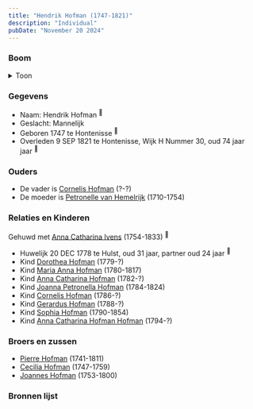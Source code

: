 ```yaml
---
title: "Hendrik Hofman (1747-1821)"
description: "Individual"
pubDate: "November 20 2024"
---
```


### Boom
<details><summary>Toon</summary>

![test](https://www.plantuml.com/plantuml/svg/dLR9JYCn4BtxAqfmc1DIxmkAW2Ga13GiOfdBQ8ISj24zwROZsm55AFy-bRG9mPaP3BUsgyhl-TNYFbAQIZshAw8c9PzIIMiOqj7aKOePBxgY4XAqf5oXYN5DncN1O5JAKSMQRrPFzHngLW-PLCsMqamoeUTJHZPE7LLKANWX0D0Hic3oTboE9fmfrMhLjEG71n2I1I7Vu6e5fKWJiTCLahEgL30G3pNbEq0Ld7gU5-K0kxsm7_SxUEpBGycgOW6j_I4Tpk-7GkkAxH_08Q8ffQKG6ovgCgkgUygB-v54wr0WZPNl8J8mi5SCWn2uOl14EGnOpIfP_fwiyMCFyVkTNjWB_uFlfxu7tscjdXd3MtzC8lJWl7sDSN6q6RVcrTf_PaLHyaVq3I8uxdNHDyXNjFf8oqzXjoeVntgEtCKpKbiG8zVUdl4WXl_RXed4ZPKf9Qzm0yOBMKviyUCKrcdxE0b-6gLu0jUCbqevY933JUyA_2pmDyCMQrPjpYbqgHvJMUBNwHFZwerRvfAOq8UpzaMZysUe1IdqUnta5ePmeyLqYkvO5lz8a6SIb6Rh1E6TjX9aGe-557hCw9RQkLkfcSf9SnZCAgK_MV7dA2Q5bRGMVk9Kwa4E5vS_43_pNF5VjKJgVzNIohDDotUInQGW2-2MoR6e79ByJfSpGPSqrWDXcqVe94yAPtVBWiiYTo81jEzEbeqGlM-43sPZ4hdCHh_fiZHBlgZC2PDK5hDj-DW57kzqsRrTucTVnByHqt6vdOx4AHsHIKVkmRMeNB3zf2cb34U6UxbkqKkTwCMccVF8bLuZZPdEPhG7FZ4ZyMt3324pwlFtwyIprfP_4bhho5h7rZgnrkRnmTVe9_uj58p_MWERKMCRcYjWizk6a9ZkimqHCKrW6s9YojCs9CHKZct0b_08dq3yG_e3)
</details>

### Gegevens
- Naam: Hendrik Hofman <sup><a href="../s00075/" style="text-decoration:none" title="Overlijden Hendrik Hofman 9-9-1821">:link:</a></sup>
- Geslacht: Mannelijk
- Geboren 1747 te Hontenisse <sup><a href="../s00075/" style="text-decoration:none" title="Overlijden Hendrik Hofman 9-9-1821">:link:</a></sup>
- Overleden 9 SEP 1821 te Hontenisse, Wijk H Nummer 30, oud 74 jaar jaar <sup><a href="../s00075/" style="text-decoration:none" title="Overlijden Hendrik Hofman 9-9-1821">:link:</a></sup>

### Ouders
- De vader is [Cornelis Hofman](../i00049/) (?-?)
- De moeder is [Petronelle van Hemelrijk](../i00050/) (1710-1754)

### Relaties en Kinderen

Gehuwd met [Anna Catharina Ivens](../i00058/) (1754-1833) <sup><a href="../s00076/" style="text-decoration:none" title="Huwelijk Hendrik Hofman en Catharina Ivens 20-12-1778">:link:</a></sup>
- Huwelijk 20 DEC 1778 te Hulst, oud 31 jaar, partner oud 24 jaar <sup><a href="../s00076/" style="text-decoration:none" title="Huwelijk Hendrik Hofman en Catharina Ivens 20-12-1778">:link:</a></sup>
- Kind [Dorothea Hofman](../i00059/) (1779-?)
- Kind [Maria Anna Hofman](../i00060/) (1780-1817)
- Kind [Anna Catharina Hofman](../i00061/) (1782-?)
- Kind [Joanna Petronella Hofman](../i00063/) (1784-1824)
- Kind [Cornelis Hofman](../i00064/) (1786-?)
- Kind [Gerardus Hofman](../i00065/) (1788-?)
- Kind [Sophia Hofman](../i00066/) (1790-1854)
- Kind [Anna Catharina Hofman Hofman](../i00067/) (1794-?)

### Broers en zussen
- [Pierre Hofman](../i00055/) (1741-1811)
- [Cecilia Hofman](../i00054/) (1747-1759)
- [Joannes Hofman](../i00040/) (1753-1800)

### Bronnen lijst